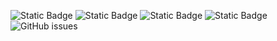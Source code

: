 ![Static Badge](https://img.shields.io/badge/blacklists-60-000000) ![Static Badge](https://img.shields.io/badge/blacklisted-2563661-cc0000) ![Static Badge](https://img.shields.io/badge/whitelisted-2244-00CC00) ![Static Badge](https://img.shields.io/badge/streaming_blacklist-28107-000000) ![GitHub issues](https://img.shields.io/github/issues/fabriziosalmi/blacklists)
